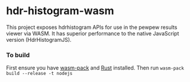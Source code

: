 # hdr-histogram-wasm
This project exposes hdrhistogram APIs for use in the pewpew results viewer via WASM. It has superior performance to the native JavaScript version (HdrHistogramJS).

### To build
First ensure you have [wasm-pack](https://rustwasm.github.io/wasm-pack/installer/) and [Rust](https://www.rust-lang.org/tools/install) installed. Then run `wasm-pack build --release -t nodejs`